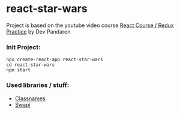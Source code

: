 # react-star-wars

Project is based on the youtube video course [React Course / Redux Practice](https://www.youtube.com/watch?v=euYBnQ5MbLM) by Dev Pandaren

### Init Project:
```
npx create-react-app react-star-wars
cd react-star-wars
npm start
```

### Used libraries / stuff:
+ [Classnames](https://github.com/JedWatson/classnames)
+ [Swapi](https://swapi.dev)

